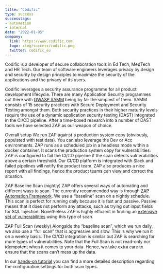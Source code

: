 ```yaml
---
title: "Codific"
type: success
successtags:
- automation
- internal
date: "2022-01-05"
company:
  link: https://www.codific.com
  logo: /img/success/codific.png
  twitter: codific_eu
---
```


Codific is a developer of secure collaboration tools in Ed Tech, MedTech and HR Tech. Our team of software engineers leverages privacy by design and security by design principles to maximize the security of the applications and the privacy of its users.

Codific leverages a security assurance programme for all product development lifecycle. There are many Application Security programmes out there with [OWASP SAMM](https://codific.com/software-security-with-sammy/) being by far the simplest of them. SAMM consists of 15 security practices with Secure Deployment and Security Testing amongst them. Both security practices in their higher maturity levels require the use of a dynamic application security testing (DAST) integrated in the CI/CD pipeline. After a time-boxed research into a number of DAST tools we have selected ZAP as our weapon of choice.

Overall setup
We run ZAP against a production system copy (obviously, populated with test data). You can also leverage the Dev or Acc environments. ZAP runs as a scheduled job in a headless mode within a docker container. It scans the production system copy for vulnerabilities. ZAP is configured to fail the CI/CD pipeline if the scan detects vulnerabilities above a certain threshold. Our CI/CD platform is integrated with Slack and failed pipelines will notify the product team. ZAP also produces a nice report with all findings, hence the product teams can view and correct the situation.

ZAP Baseline Scan (nightly)
ZAP offers several ways of automating and different ways to scan. The currently recommended way is through [ZAP Automation Framework](https://www.zaproxy.org/docs/desktop/addons/automation-framework/). We use a “baseline” scan on a nightly schedule. This scan is perfect for running daily because it is fast and passive. Passive means that it does not perform any attacks, such as trying out input fields for SQL Injection. Nonetheless ZAP is highly efficient in finding an [extensive set of vulnerabilities](https://www.zaproxy.org/docs/alerts/) using this type of scan.

ZAP Full Scan (weekly)
Alongside the “baseline scan”, which we run daily, we also use a “full scan” that is aggressive and slow. This is why we run it on a weekly basis. The CI/CD integration is similar but ZAP is searching for more types of vulnerabilities. Note that the Full Scan is not read-only nor idempotent when it comes to your data. Hence, we take extra care to ensure that the scans can’t mess up the data.

In our [hands-on tutorial](https://codific.com/integrate-owasp-zap-and-gitlab/) you can find a more detailed description regarding the configuration settings for both scan types.
